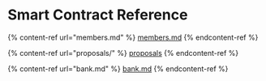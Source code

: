 # Smart Contract Reference

{% content-ref url="members.md" %}
[members.md](members.md)
{% endcontent-ref %}

{% content-ref url="proposals/" %}
[proposals](proposals/)
{% endcontent-ref %}

{% content-ref url="bank.md" %}
[bank.md](bank.md)
{% endcontent-ref %}
